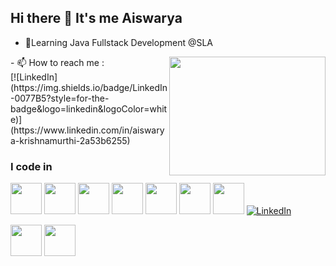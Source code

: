 ## Hi there 👋 It's me Aiswarya 
- 🌱Learning Java Fullstack Development @SLA
<img align="right" width="250" height="190" src="https://www.bing.com/th/id/OGC.b8621d221ed49bf3bf0abcb7e7efee87?pid=1.7&rurl=https%3a%2f%2fcdn.dribbble.com%2fusers%2f1019864%2fscreenshots%2f3079099%2fcodeloop.gif&ehk=1pUq2QV7aTpjkq3DC6ewAWbipixbWFCWbd4Wso5U3WE%3d">
- 📫 How to reach me :
<br />[![LinkedIn](https://img.shields.io/badge/LinkedIn-0077B5?style=for-the-badge&logo=linkedin&logoColor=white)](https://www.linkedin.com/in/aiswarya-krishnamurthi-2a53b6255)

### I code in
<img height="50" width="50" src="https://img.icons8.com/color/48/000000/python.png" /> <img height="50" width="50" src="https://img.icons8.com/color/48/000000/c-programming.png" /> 
<img height="50" width="50" src="https://img.icons8.com/color/48/000000/c-plus-plus-logo.png" /> <img height="50" width="50" src="https://img.icons8.com/color/48/000000/java-coffee-cup-logo.png" /> 
<img height="50" width="50" src="https://img.icons8.com/color/48/000000/html-5.png" /> <img height="50" width="50" src="https://img.icons8.com/color/48/000000/css3.png" /> 
 <img height="50" width="50" src="https://img.icons8.com/color/48/000000/javascript.png"/> [![LinkedIn](https://img.shields.io/badge/LinkedIn-0077B5?style=for-the-badge&logo=linkedin&logoColor=white)](https://www.linkedin.com/in/aiswarya-krishnamurthi-2a53b6255)

<img height="50" width="50" src="https://img.icons8.com/color/48/000000/mysql-logo.png"/>  <img height="50" width="50" src="https://img.icons8.com/color/48/000000/spring-logo.png"/> 

